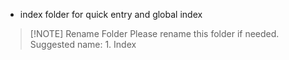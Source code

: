 - index folder for quick entry and global index

> [!NOTE] Rename Folder
> Please rename this folder if needed.
> Suggested name: 1. Index
